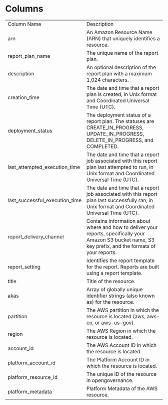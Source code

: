 # Columns  

<table>
	<tr><td>Column Name</td><td>Description</td></tr>
	<tr><td>arn</td><td>An Amazon Resource Name (ARN) that uniquely identifies a resource.</td></tr>
	<tr><td>report_plan_name</td><td>The unique name of the report plan.</td></tr>
	<tr><td>description</td><td>An optional description of the report plan with a maximum 1,024 characters.</td></tr>
	<tr><td>creation_time</td><td>The date and time that a report plan is created, in Unix format and Coordinated Universal Time (UTC).</td></tr>
	<tr><td>deployment_status</td><td>The deployment status of a report plan. The statuses are CREATE_IN_PROGRESS, UPDATE_IN_PROGRESS, DELETE_IN_PROGRESS, and COMPLETED.</td></tr>
	<tr><td>last_attempted_execution_time</td><td>The date and time that a report job associated with this report plan last attempted to run, in Unix format and Coordinated Universal Time (UTC).</td></tr>
	<tr><td>last_successful_execution_time</td><td>The date and time that a report job associated with this report plan last successfully ran, in Unix format and Coordinated Universal Time (UTC).</td></tr>
	<tr><td>report_delivery_channel</td><td>Contains information about where and how to deliver your reports, specifically your Amazon S3 bucket name, S3 key prefix, and the formats of your reports.</td></tr>
	<tr><td>report_setting</td><td>Identifies the report template for the report. Reports are built using a report template.</td></tr>
	<tr><td>title</td><td>Title of the resource.</td></tr>
	<tr><td>akas</td><td>Array of globally unique identifier strings (also known as) for the resource.</td></tr>
	<tr><td>partition</td><td>The AWS partition in which the resource is located (aws, aws-cn, or aws-us-gov).</td></tr>
	<tr><td>region</td><td>The AWS Region in which the resource is located.</td></tr>
	<tr><td>account_id</td><td>The AWS Account ID in which the resource is located.</td></tr>
	<tr><td>platform_account_id</td><td>The Platform Account ID in which the resource is located.</td></tr>
	<tr><td>platform_resource_id</td><td>The unique ID of the resource in opengovernance.</td></tr>
	<tr><td>platform_metadata</td><td>Platform Metadata of the AWS resource.</td></tr>
</table>